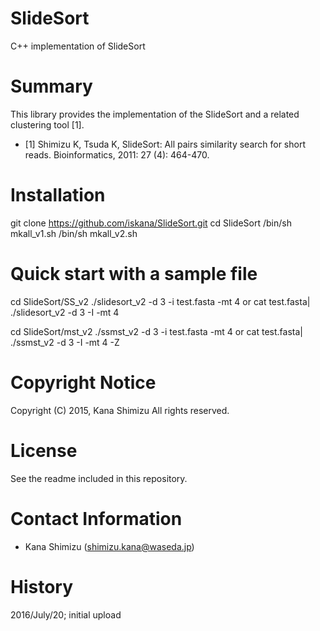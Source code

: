 # **SlideSort**

C++ implementation of SlideSort

# Summary
This library provides the implementation of the SlideSort and a related clustering tool [1].

* [1]   Shimizu K, Tsuda K, SlideSort: All pairs similarity search for short reads. Bioinformatics, 2011: 27 (4): 464-470.

# Installation

  git clone https://github.com/iskana/SlideSort.git
  cd SlideSort
  /bin/sh mkall_v1.sh
  /bin/sh mkall_v2.sh

# Quick start with a sample file

  cd SlideSort/SS_v2
  ./slidesort_v2 -d 3 -i test.fasta -mt 4
  or
  cat test.fasta| ./slidesort_v2 -d 3 -I -mt 4
  
  cd SlideSort/mst_v2
  ./ssmst_v2 -d 3 -i test.fasta -mt 4
  or
  cat test.fasta| ./ssmst_v2 -d 3 -I -mt 4 -Z

# Copyright Notice

Copyright (C) 2015, Kana Shimizu
All rights reserved.

# License

See the readme included in this repository.

# Contact Information

* Kana Shimizu (shimizu.kana@waseda.jp)

# History

2016/July/20; initial upload

